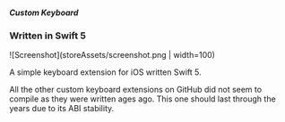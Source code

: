 ##### Custom Keyboard
### Written in Swift 5

![Screenshot](storeAssets/screenshot.png | width=100)


A simple keyboard extension for iOS  written Swift 5. 

All the other custom keyboard extensions on GitHub did not seem to compile as they were written ages ago. This one should last through the years due to its ABI stability. 

